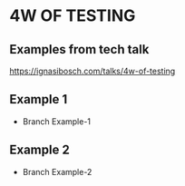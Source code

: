 # 4W OF TESTING

## Examples from tech talk

https://ignasibosch.com/talks/4w-of-testing

## Example 1
* Branch Example-1 


## Example 2
* Branch Example-2